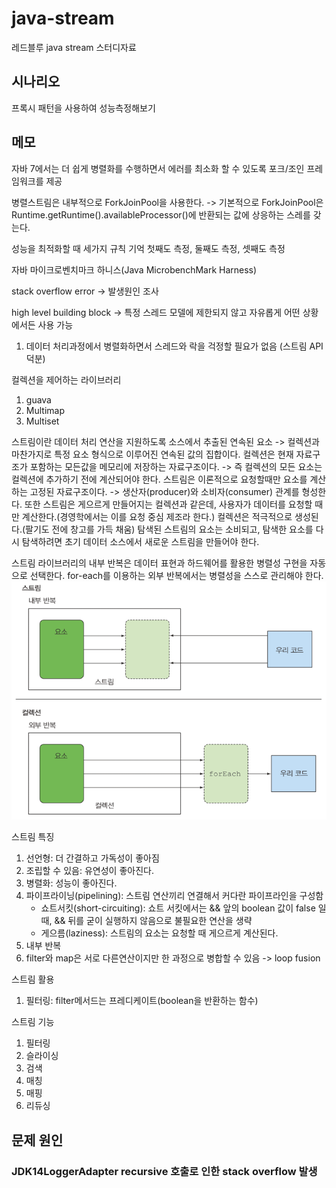 # java-stream
레드블루 java stream 스터디자료

## 시나리오
프록시 패턴을 사용하여 성능측정해보기

## 메모
자바 7에서는 더 쉽게 병렬화를 수행하면서 에러를 최소화 할 수 있도록 포크/조인 프레임워크를 제공

병렬스트림은 내부적으로 ForkJoinPool을 사용한다. -> 기본적으로 ForkJoinPool은 Runtime.getRuntime().availableProcessor()에 반환되는 값에 상응하는 스레를 갖는다.

성능을 최적화할 때 세가지 규칙 기억
첫째도 측정, 둘째도 측정, 셋째도 측정

자바 마이크로벤치마크 하니스(Java MicrobenchMark Harness)

stack overflow error -> 발생원인 조사

high level building block -> 특정 스레드 모델에 제한되지 않고 자유롭게 어떤 상황에서든 사용 가능
1. 데이터 처리과정에서 병렬화하면서 스레드와 락을 걱정할 필요가 없음 (스트림 API 덕분)

컬렉션을 제어하는 라이브러리
1. guava
2. Multimap
3. Multiset

스트림이란
데이터 처리 연산을 지원하도록 소스에서 추출된 연속된 요소 -> 컬렉션과 마찬가지로 특정 요소 형식으로 이루어진 연속된 값의 집합이다.
컬렉션은 현재 자료구조가 포함하는 모든값을 메모리에 저장하는 자료구조이다. -> 즉 컬렉션의 모든 요소는 컬렉션에 추가하기 전에 계산되어야 한다.
스트림은 이론적으로 요청할때만 요소를 계산하는 고정된 자료구조이다. -> 생산자(producer)와 소비자(consumer) 관계를 형성한다.
또한 스트림은 게으르게 만들어지는 컬렉션과 같은데, 사용자가 데이터를 요청할 때만 계산한다.(경영학에서는 이를 요청 중심 제조라 한다.)
컬렉션은 적극적으로 생성된다.(팔기도 전에 창고를 가득 채움)
탐색된 스트림의 요소는 소비되고, 탐색한 요소를 다시 탐색하려면 초기 데이터 소스에서 새로운 스트림을 만들어야 한다.

스트림 라이브러리의 내부 반복은 데이터 표현과 하드웨어를 활용한 병렬성 구현을 자동으로 선택한다.
for-each를 이용하는 외부 반복에서는 병렬성을 스스로 관리해야 한다.
![img.png](img.png)

스트림 특징
1. 선언형: 더 간결하고 가독성이 좋아짐
2. 조립할 수 있음: 유연성이 좋아진다.
3. 병렬화: 성능이 좋아진다.
4. 파이프라이닝(pipelining): 스트림 연산끼리 연결해서 커다란 파이프라인을 구성함
   * 쇼트서킷(short-circuiting): 쇼트 서킷에서는 &&  앞의 boolean 값이 false 일 때, && 뒤를 굳이 실행하지 않음으로 불필요한 연산을 생략
   * 게으름(laziness): 스트림의 요소는 요청할 때 게으르게 계산된다.
5. 내부 반복
6. filter와 map은 서로 다른연산이지만 한 과정으로 병합할 수 있음 -> loop fusion

스트림 활용
1. 필터링: filter메서드는 프레디케이트(boolean을 반환하는 함수)

스트림 기능
1. 필터링
2. 슬라이싱
3. 검색
4. 매칭
5. 매핑
6. 리듀싱

## 문제 원인
### JDK14LoggerAdapter recursive 호출로 인한 stack overflow 발생